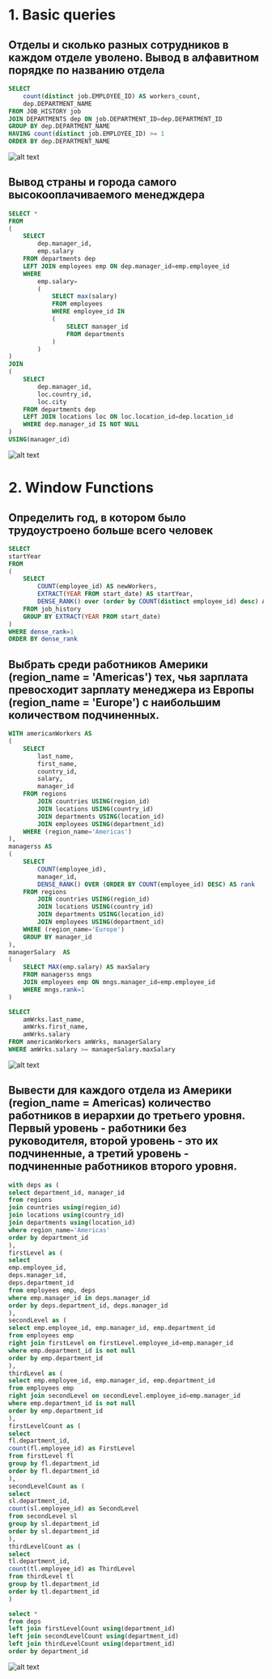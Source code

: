 # 1. Basic queries
## Отделы и сколько разных сотрудников в каждом отделе уволено. Вывод в алфавитном порядке по названию отделa
```sql
SELECT 
    count(distinct job.EMPLOYEE_ID) AS workers_count, 
    dep.DEPARTMENT_NAME
FROM JOB_HISTORY job
JOIN DEPARTMENTS dep ON job.DEPARTMENT_ID=dep.DEPARTMENT_ID
GROUP BY dep.DEPARTMENT_NAME
HAVING count(distinct job.EMPLOYEE_ID) >= 1
ORDER BY dep.DEPARTMENT_NAME
```
![alt text](resources/depsReduction.png)

## Вывод страны и города самого высокооплачиваемого менедждера

```sql
SELECT *
FROM
(
    SELECT 
        dep.manager_id, 
        emp.salary
    FROM departments dep
    LEFT JOIN employees emp ON dep.manager_id=emp.employee_id
    WHERE 
        emp.salary=
        (
            SELECT max(salary)
            FROM employees
            WHERE employee_id IN 
            (
                SELECT manager_id
                FROM departments
            )
        )
)
JOIN 
(
    SELECT 
        dep.manager_id, 
        loc.country_id, 
        loc.city
    FROM departments dep
    LEFT JOIN locations loc ON loc.location_id=dep.location_id
    WHERE dep.manager_id IS NOT NULL
)
USING(manager_id)
```
![alt text](resources/richManagerLocation.png)

# 2. Window Functions
## Определить год, в котором было трудоустроено больше всего человек

```sql
SELECT
startYear
FROM
(
    SELECT
        COUNT(employee_id) AS newWorkers,
        EXTRACT(YEAR FROM start_date) AS startYear,
        DENSE_RANK() over (order by COUNT(distinct employee_id) desc) AS dense_rank
    FROM job_history
    GROUP BY EXTRACT(YEAR FROM start_date)
)
WHERE dense_rank=1
ORDER BY dense_rank
```

## Выбрать среди работников Америки (region_name = 'Americas') тех, чья зарплата превосходит зарплату менеджера из Европы (region_name = 'Europe') с наибольшим количеством подчиненных.

```sql
WITH americanWorkers AS
(
    SELECT 
        last_name, 
        first_name, 
        country_id, 
        salary, 
        manager_id
    FROM regions
        JOIN countries USING(region_id)
        JOIN locations USING(country_id)
        JOIN departments USING(location_id)
        JOIN employees USING(department_id)
    WHERE (region_name='Americas')
),
managerss AS 
(
    SELECT 
        COUNT(employee_id), 
        manager_id,
        DENSE_RANK() OVER (ORDER BY COUNT(employee_id) DESC) AS rank
    FROM regions
        JOIN countries USING(region_id)
        JOIN locations USING(country_id)
        JOIN departments USING(location_id)
        JOIN employees USING(department_id)
    WHERE (region_name='Europe')
    GROUP BY manager_id
),
managerSalary  AS
(
    SELECT MAX(emp.salary) AS maxSalary
    FROM managerss mngs
    JOIN employees emp ON mngs.manager_id=emp.employee_id
    WHERE mngs.rank=1
)

SELECT 
    amWrks.last_name, 
    amWrks.first_name, 
    amWrks.salary
FROM americanWorkers amWrks, managerSalary
WHERE amWrks.salary >= managerSalary.maxSalary
```
![alt text](resources/workersBetterEuropeManagers.png)

## Вывести для каждого отдела из Америки (region_name = Americas) количество работников в иерархии до третьего уровня. Первый уровень - работники без руководителя, второй уровень - это их подчиненные, а третий уровень - подчиненные работников второго уровня.

```sql
with deps as (
select department_id, manager_id
from regions 
join countries using(region_id)
join locations using(country_id)
join departments using(location_id)
where region_name='Americas'
order by department_id
),
firstLevel as (
select 
emp.employee_id,
deps.manager_id,
deps.department_id
from employees emp, deps
where emp.manager_id in deps.manager_id
order by deps.department_id, deps.manager_id
),
secondLevel as (
select emp.employee_id, emp.manager_id, emp.department_id
from employees emp
right join firstLevel on firstLevel.employee_id=emp.manager_id
where emp.department_id is not null
order by emp.department_id
),
thirdLevel as (
select emp.employee_id, emp.manager_id, emp.department_id
from employees emp
right join secondLevel on secondLevel.employee_id=emp.manager_id
where emp.department_id is not null
order by emp.department_id
),
firstLevelCount as (
select 
fl.department_id,
count(fl.employee_id) as FirstLevel
from firstLevel fl
group by fl.department_id
order by fl.department_id
),
secondLevelCount as (
select 
sl.department_id,
count(sl.employee_id) as SecondLevel
from secondLevel sl
group by sl.department_id
order by sl.department_id
),
thirdLevelCount as (
select 
tl.department_id,
count(tl.employee_id) as ThirdLevel
from thirdLevel tl
group by tl.department_id
order by tl.department_id
)

select *
from deps
left join firstLevelCount using(department_id)
left join secondLevelCount using(department_id)
left join thirdLevelCount using(department_id)
order by department_id
```
![alt text](image.png)